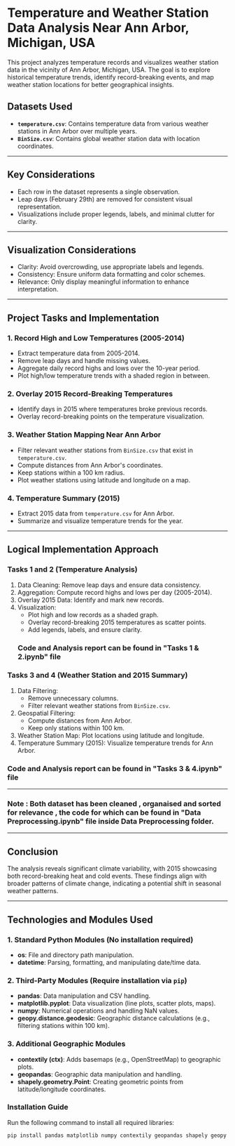 # Temperature and Weather Station Data Analysis Near Ann Arbor, Michigan, USA

This project analyzes temperature records and visualizes weather station data in the vicinity of Ann Arbor, Michigan, USA. The goal is to explore historical temperature trends, identify record-breaking events, and map weather station locations for better geographical insights.

## Datasets Used 

- **`temperature.csv`**: Contains temperature data from various weather stations in Ann Arbor over multiple years.
- **`BinSize.csv`**: Contains global weather station data with location coordinates.

---

## Key Considerations
- Each row in the dataset represents a single observation.
- Leap days (February 29th) are removed for consistent visual representation.
- Visualizations include proper legends, labels, and minimal clutter for clarity.

---

## Visualization Considerations
- Clarity: Avoid overcrowding, use appropriate labels and legends.
- Consistency: Ensure uniform data formatting and color schemes.
- Relevance: Only display meaningful information to enhance interpretation.

---

## Project Tasks and Implementation

### 1. Record High and Low Temperatures (2005-2014)
- Extract temperature data from 2005-2014.
- Remove leap days and handle missing values.
- Aggregate daily record highs and lows over the 10-year period.
- Plot high/low temperature trends with a shaded region in between.

### 2. Overlay 2015 Record-Breaking Temperatures
- Identify days in 2015 where temperatures broke previous records.
- Overlay record-breaking points on the temperature visualization.

### 3. Weather Station Mapping Near Ann Arbor
- Filter relevant weather stations from `BinSize.csv` that exist in `temperature.csv`.
- Compute distances from Ann Arbor's coordinates.
- Keep stations within a 100 km radius.
- Plot weather stations using latitude and longitude on a map.

### 4. Temperature Summary (2015)
- Extract 2015 data from `temperature.csv` for Ann Arbor.
- Summarize and visualize temperature trends for the year.

---

## Logical Implementation Approach

### Tasks 1 and 2 (Temperature Analysis)
1. Data Cleaning: Remove leap days and ensure data consistency.
2. Aggregation: Compute record highs and lows per day (2005-2014).
3. Overlay 2015 Data: Identify and mark new records.
4. Visualization:
   - Plot high and low records as a shaded graph.
   - Overlay record-breaking 2015 temperatures as scatter points.
   - Add legends, labels, and ensure clarity.
   ### Code and Analysis report can be found in "Tasks 1 & 2.ipynb" file

### Tasks 3 and 4 (Weather Station and 2015 Summary) 
1. Data Filtering:
   - Remove unnecessary columns.
   - Filter relevant weather stations from `BinSize.csv`.
2. Geospatial Filtering:
   - Compute distances from Ann Arbor.
   - Keep only stations within 100 km.
3. Weather Station Map: Plot locations using latitude and longitude.
4. Temperature Summary (2015): Visualize temperature trends for Ann Arbor.
### Code and Analysis report can be found in "Tasks 3 & 4.ipynb" file

---

### Note : Both dataset has been cleaned , organaised and sorted for relevance , the code for which can be found in  "Data Preprocessing.ipynb" file inside Data Preprocessing folder.

---

## Conclusion

The analysis reveals significant climate variability, with 2015 showcasing both record-breaking heat and cold events. These findings align with broader patterns of climate change, indicating a potential shift in seasonal weather patterns. 

---

## Technologies and Modules Used

### 1. Standard Python Modules (No installation required)
- **os**: File and directory path manipulation.
- **datetime**: Parsing, formatting, and manipulating date/time data.

### 2. Third-Party Modules (Require installation via `pip`)
- **pandas**: Data manipulation and CSV handling.
- **matplotlib.pyplot**: Data visualization (line plots, scatter plots, maps).
- **numpy**: Numerical operations and handling NaN values.
- **geopy.distance.geodesic**: Geographic distance calculations (e.g., filtering stations within 100 km).

### 3. Additional Geographic Modules 
- **contextily (ctx)**: Adds basemaps (e.g., OpenStreetMap) to geographic plots.
- **geopandas**: Geographic data manipulation and handling.
- **shapely.geometry.Point**: Creating geometric points from latitude/longitude coordinates.

### Installation Guide
Run the following command to install all required libraries:
```sh
pip install pandas matplotlib numpy contextily geopandas shapely geopy


